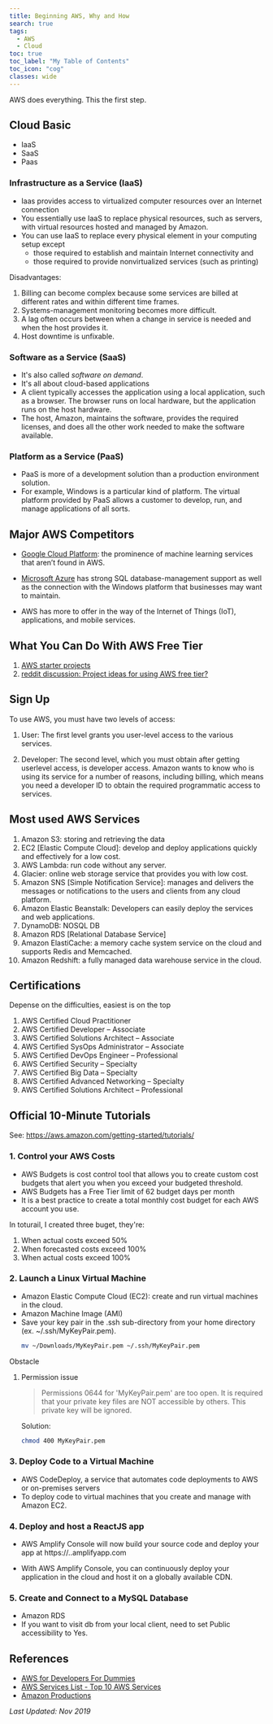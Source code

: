 ```yaml
---
title: Beginning AWS, Why and How
search: true
tags: 
  - AWS
  - Cloud
toc: true
toc_label: "My Table of Contents"
toc_icon: "cog"
classes: wide
---
```


AWS does everything. This the first step.

## Cloud Basic

- IaaS
- SaaS
- Paas

### Infrastructure as a Service (IaaS)

- Iaas provides access to virtualized computer resources over an Internet connection
- You essentially use IaaS to replace physical resources, such as servers, with virtual resources hosted and managed by Amazon.
- You can use IaaS to replace every physical element in your computing setup except
    - those required to establish and maintain Internet connectivity and 
    - those required to provide nonvirtualized services (such as printing)

Disadvantages:
1. Billing can become complex because some services are billed at different rates and within different time frames.
2. Systems-management monitoring becomes more difficult.
3. A lag often occurs between when a change in service is needed and when the host provides it.
4. Host downtime is unfixable.

### Software as a Service (SaaS)

- It's also called _software on demand_. 
- It's all about cloud-based applications
- A client typically accesses the application using a local application, such as a browser. The browser runs on local hardware, but the application runs on the host hardware.
- The host, Amazon, maintains the software, provides the required licenses, and does all the other work needed to make the software available.

### Platform as a Service (PaaS)

- PaaS is more of a development solution than a production environment solution.
- For example, Windows is a particular kind of platform. The virtual platform provided by PaaS allows a customer to develop, run, and manage applications of all sorts.


## Major AWS Competitors

- [Google Cloud Platform](https://cloud.google.com/products/): the prominence of machine learning services that aren’t found in AWS.

- [Microsoft Azure](https://azure.microsoft.com/) has strong SQL database-management support as well as the connection with the Windows platform that businesses may want to maintain.

- AWS has more to offer in the way of the Internet of Things (IoT), applications, and mobile services.


## What You Can Do With AWS Free Tier

1. [AWS starter projects](https://aws.amazon.com/getting-started/projects/)
2. [reddit discussion: Project ideas for using AWS free tier?](https://www.reddit.com/r/aws/comments/5zadfk/project_ideas_for_using_aws_free_tier/)


## Sign Up

To use AWS, you must have two levels of access:

1. User: The first level grants you user-level access to the various services. 

2. Developer: The second level, which you must obtain after getting userlevel access, is developer access. Amazon wants to know who is using its service for a number of reasons, including billing, which means you need a developer ID to obtain the required programmatic access to services.


## Most used AWS Services

1. Amazon S3: storing and retrieving the data
2. EC2 [Elastic Compute Cloud]: develop and deploy applications quickly and effectively for a low cost.
3. AWS Lambda: run code without any server.
4. Glacier: online web storage service that provides you with low cost.
5. Amazon SNS [Simple Notification Service]: manages and delivers the messages or notifications to the users and clients from any cloud platform. 
6. Amazon Elastic Beanstalk: Developers can easily deploy the services and web applications.
7. DynamoDB: NOSQL DB
8. Amazon RDS [Relational Database Service]
9.  Amazon ElastiCache: a memory cache system service on the cloud and supports Redis and Memcached.
10.  Amazon Redshift: a fully managed data warehouse service in the cloud.


## Certifications

Depense on the difficulties, easiest is on the top

1. AWS Certified Cloud Practitioner
2. AWS Certified Developer – Associate
3. AWS Certified Solutions Architect – Associate
4. AWS Certified SysOps Administrator – Associate
5. AWS Certified DevOps Engineer – Professional
6. AWS Certified Security – Specialty
7. AWS Certified Big Data – Specialty
8. AWS Certified Advanced Networking – Specialty
9. AWS Certified Solutions Architect – Professional

## Official 10-Minute Tutorials

See: https://aws.amazon.com/getting-started/tutorials/

### 1. Control your AWS Costs

- AWS Budgets is cost control tool that allows you to create custom cost budgets that alert you when you exceed your budgeted threshold.
- AWS Budgets has a Free Tier limit of 62 budget days per month
- It is a best practice to create a total monthly cost budget for each AWS account you use.

In toturail, I created three buget, they're:
1. When actual costs exceed 50%
2. When forecasted costs exceed 100%
3. When actual costs exceed 100%


### 2. Launch a Linux Virtual Machine

- Amazon Elastic Compute Cloud (EC2): create and run virtual machines in the cloud.
- Amazon Machine Image (AMI)
- Save your key pair in the .ssh sub-directory from your home directory (ex. ~/.ssh/MyKeyPair.pem).
    ```bash
    mv ~/Downloads/MyKeyPair.pem ~/.ssh/MyKeyPair.pem
    ```
Obstacle

1. Permission issue

    > Permissions 0644 for 'MyKeyPair.pem' are too open.
    It is required that your private key files are NOT accessible by others.
    This private key will be ignored.

    Solution: 
    ```bash
    chmod 400 MyKeyPair.pem
    ```

### 3. Deploy Code to a Virtual Machine

- AWS CodeDeploy, a service that automates code deployments to AWS or on-premises servers
- To deploy code to virtual machines that you create and manage with Amazon EC2. 

### 4. Deploy and host a ReactJS app

- AWS Amplify Console will now build your source code and deploy your app at https://<branchname>.<appid>.amplifyapp.com

- With AWS Amplify Console, you can continuously deploy your application in the cloud and host it on a globally available CDN.

### 5. Create and Connect to a MySQL Database

- Amazon RDS
- If you want to visit db from your local client, need to set Public accessibility to Yes.

## References

- [AWS for Developers For Dummies](https://www.amazon.com/AWS-Developers-Dummies-Computer-Tech/dp/1119371848)
- [AWS Services List - Top 10 AWS Services](https://mindmajix.com/top-aws-services)
- [Amazon Productions](https://aws.amazon.com/products/)

_Last Updated: Nov 2019_